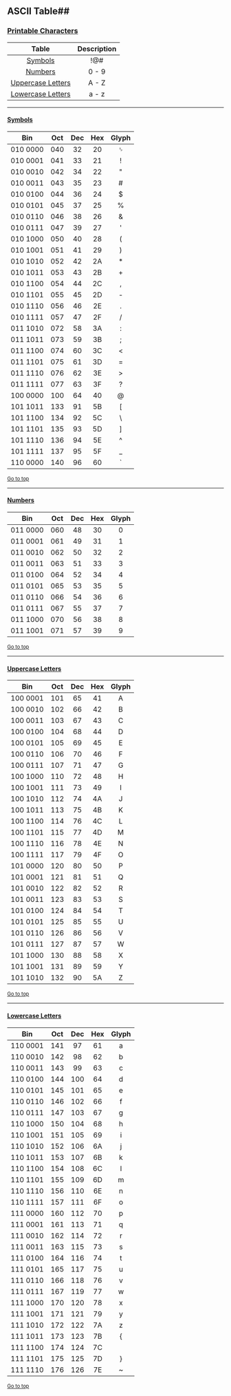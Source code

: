 <a name="pagetop"></a>
## ASCII Table##
### <a name=asciitable href=#asciitable>Printable Characters</a> ###
|Table  |Description|
|:-----:|:---------:|
|[Symbols](#symbols)|!@#|
|[Numbers](#numbers)|0 - 9|
|[Uppercase Letters](#uppercase)|A - Z|
|[Lowercase Letters](#lowercase)|a - z|
----------
#### <a name=symbols href=#symbols>Symbols</a> ####
|Bin     |Oct|Dec|Hex|Glyph|
|:------:|:-:|:-:|:-:|:---:|
|010 0000|040|32 |20 |␠    |
|010 0001|041|33 |21 |!    |
|010 0010|042|34 |22 |"    |
|010 0011|043|35 |23 |#    |
|010 0100|044|36 |24 |$    |
|010 0101|045|37 |25 |%    |
|010 0110|046|38 |26 |&    |
|010 0111|047|39 |27 |'    |
|010 1000|050|40 |28 |(    |
|010 1001|051|41 |29 |)    |
|010 1010|052|42 |2A |*    |
|010 1011|053|43 |2B |+    |
|010 1100|054|44 |2C |,    |
|010 1101|055|45 |2D |-    |
|010 1110|056|46 |2E |.    |
|010 1111|057|47 |2F |/    |
|011 1010|072|58 |3A |:    |
|011 1011|073|59 |3B |;    |
|011 1100|074|60 |3C |<    |
|011 1101|075|61 |3D |=    |
|011 1110|076|62 |3E |>    |
|011 1111|077|63 |3F |?    |
|100 0000|100|64 |40 |@    |
|101 1011|133|91 |5B |[    |
|101 1100|134|92 |5C |\    |
|101 1101|135|93 |5D |]    |
|101 1110|136|94 |5E |^    |
|101 1111|137|95 |5F |_    |
|110 0000|140|96 |60 |`    |
<sub>[Go to top](#pagetop)</sub>

----------
#### <a name=numbers href=#numbers>Numbers</a> ####
|Bin     |Oct|Dec|Hex|Glyph|
|:------:|:-:|:-:|:-:|:---:|
|011 0000|060|48 |30 |0    |
|011 0001|061|49 |31 |1    |
|011 0010|062|50 |32 |2    |
|011 0011|063|51 |33 |3    |
|011 0100|064|52 |34 |4    |
|011 0101|065|53 |35 |5    |
|011 0110|066|54 |36 |6    |
|011 0111|067|55 |37 |7    |
|011 1000|070|56 |38 |8    |
|011 1001|071|57 |39 |9    |
<sub>[Go to top](#pagetop)</sub>

----------
#### <a name=uppercase href=#uppercase>Uppercase Letters</a> ####
|Bin     |Oct|Dec|Hex|Glyph|
|:------:|:-:|:-:|:-:|:---:|
|100 0001|101|65 |41 |A    |
|100 0010|102|66 |42 |B    |
|100 0011|103|67 |43 |C    |
|100 0100|104|68 |44 |D    |
|100 0101|105|69 |45 |E    |
|100 0110|106|70 |46 |F    |
|100 0111|107|71 |47 |G    |
|100 1000|110|72 |48 |H    |
|100 1001|111|73 |49 |I    |
|100 1010|112|74 |4A |J    |
|100 1011|113|75 |4B |K    |
|100 1100|114|76 |4C |L    |
|100 1101|115|77 |4D |M    |
|100 1110|116|78 |4E |N    |
|100 1111|117|79 |4F |O    |
|101 0000|120|80 |50 |P    |
|101 0001|121|81 |51 |Q    |
|101 0010|122|82 |52 |R    |
|101 0011|123|83 |53 |S    |
|101 0100|124|84 |54 |T    |
|101 0101|125|85 |55 |U    |
|101 0110|126|86 |56 |V    |
|101 0111|127|87 |57 |W    |
|101 1000|130|88 |58 |X    |
|101 1001|131|89 |59 |Y    |
|101 1010|132|90 |5A |Z    |
<sub>[Go to top](#pagetop)</sub>

----------
#### <a name=lowercase href=#lowercase>Lowercase Letters</a> ####
|Bin     |Oct|Dec|Hex|Glyph|
|:------:|:-:|:-:|:-:|:---:|
|110 0001|141|97 |61 |a    |
|110 0010|142|98 |62 |b    |
|110 0011|143|99 |63 |c    |
|110 0100|144|100|64 |d    |
|110 0101|145|101|65 |e    |
|110 0110|146|102|66 |f    |
|110 0111|147|103|67 |g    |
|110 1000|150|104|68 |h    |
|110 1001|151|105|69 |i    |
|110 1010|152|106|6A |j    |
|110 1011|153|107|6B |k    |
|110 1100|154|108|6C |l    |
|110 1101|155|109|6D |m    |
|110 1110|156|110|6E |n    |
|110 1111|157|111|6F |o    |
|111 0000|160|112|70 |p    |
|111 0001|161|113|71 |q    |
|111 0010|162|114|72 |r    |
|111 0011|163|115|73 |s    |
|111 0100|164|116|74 |t    |
|111 0101|165|117|75 |u    |
|111 0110|166|118|76 |v    |
|111 0111|167|119|77 |w    |
|111 1000|170|120|78 |x    |
|111 1001|171|121|79 |y    |
|111 1010|172|122|7A |z    |
|111 1011|173|123|7B |{    |
|111 1100|174|124|7C ||    |
|111 1101|175|125|7D |}    |
|111 1110|176|126|7E |~    |
<sub>[Go to top](#pagetop)</sub>
